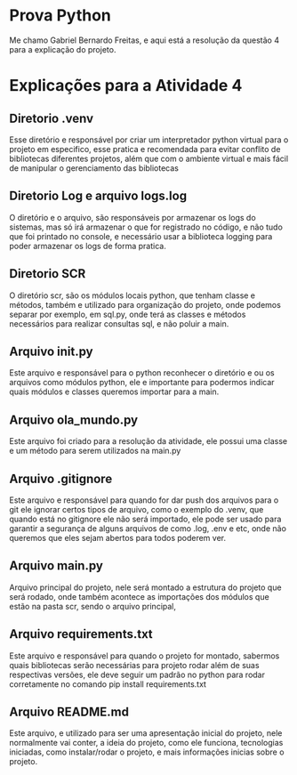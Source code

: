 # Prova Python
Me chamo Gabriel Bernardo Freitas, e aqui está a resolução da questão 4 para a explicação do projeto.

# Explicações para a Atividade 4

## Diretorio .venv

Esse diretório e responsável por criar um interpretador python virtual para o projeto em especifico, esse pratica e recomendada para evitar conflito de bibliotecas diferentes projetos, além que com o ambiente virtual e mais fácil de manipular o gerenciamento das bibliotecas

## Diretorio Log e arquivo logs.log

O diretório e o arquivo, são responsáveis por armazenar os logs do sistemas, mas só irá armazenar o que for registrado no código, e não tudo que foi printado no console, e necessário usar a biblioteca logging para poder armazenar os logs de forma pratica.

## Diretorio SCR

O diretório scr, são os módulos locais python, que tenham classe e métodos, também e utilizado para organização do projeto, onde podemos separar por exemplo, em sql.py, onde terá as classes e métodos necessários para realizar consultas sql, e não poluir a main.

## Arquivo __init__.py

Este arquivo e responsável para o python reconhecer o diretório e ou os arquivos como módulos python, ele e importante para podermos indicar quais módulos e classes queremos importar para a main.

## Arquivo ola_mundo.py

Este arquivo foi criado para a resolução da atividade, ele possui uma classe e um método para serem utilizados na main.py

## Arquivo .gitignore

Este arquivo e responsável para quando for dar push dos arquivos para o git ele ignorar certos tipos de arquivo, como o exemplo do .venv, que quando está no gitignore ele não será importado, ele pode ser usado para garantir a segurança de alguns arquivos de como .log, .env e etc, onde não queremos que eles sejam abertos para todos poderem ver.

## Arquivo main.py

Arquivo principal do projeto, nele será montado a estrutura do projeto que será rodado, onde também acontece as importações dos módulos que estão na pasta scr, sendo o arquivo principal, 

## Arquivo requirements.txt

Este arquivo e responsável para quando o projeto for montado, sabermos quais bibliotecas serão necessárias para projeto rodar além de suas respectivas versões, ele deve seguir um padrão no python para rodar corretamente no comando pip install requirements.txt

## Arquivo README.md

Este arquivo, e utilizado para ser uma apresentação inicial do projeto, nele normalmente vai conter, a ideia do projeto, como ele funciona, tecnologias iniciadas, como instalar/rodar o projeto, e mais informações inicias sobre o projeto.
